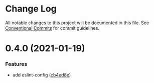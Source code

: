 # Change Log

All notable changes to this project will be documented in this file.
See [Conventional Commits](https://conventionalcommits.org) for commit guidelines.

# 0.4.0 (2021-01-19)


### Features

* add eslint-config ([cb4ed8e](https://github.com/azimutlabs/eslint/commit/cb4ed8e7c539cb1a6d4264391a4bdb0dfdfae9e0))
